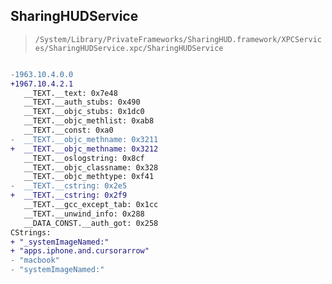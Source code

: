 ## SharingHUDService

> `/System/Library/PrivateFrameworks/SharingHUD.framework/XPCServices/SharingHUDService.xpc/SharingHUDService`

```diff

-1963.10.4.0.0
+1967.10.4.2.1
   __TEXT.__text: 0x7e48
   __TEXT.__auth_stubs: 0x490
   __TEXT.__objc_stubs: 0x1dc0
   __TEXT.__objc_methlist: 0xab8
   __TEXT.__const: 0xa0
-  __TEXT.__objc_methname: 0x3211
+  __TEXT.__objc_methname: 0x3212
   __TEXT.__oslogstring: 0x8cf
   __TEXT.__objc_classname: 0x328
   __TEXT.__objc_methtype: 0xf41
-  __TEXT.__cstring: 0x2e5
+  __TEXT.__cstring: 0x2f9
   __TEXT.__gcc_except_tab: 0x1cc
   __TEXT.__unwind_info: 0x288
   __DATA_CONST.__auth_got: 0x258
CStrings:
+ "_systemImageNamed:"
+ "apps.iphone.and.cursorarrow"
- "macbook"
- "systemImageNamed:"

```

